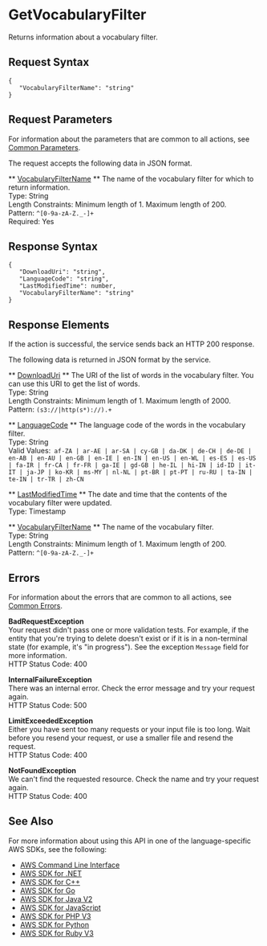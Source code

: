 # GetVocabularyFilter<a name="API_GetVocabularyFilter"></a>

Returns information about a vocabulary filter\.

## Request Syntax<a name="API_GetVocabularyFilter_RequestSyntax"></a>

```
{
   "VocabularyFilterName": "string"
}
```

## Request Parameters<a name="API_GetVocabularyFilter_RequestParameters"></a>

For information about the parameters that are common to all actions, see [Common Parameters](CommonParameters.md)\.

The request accepts the following data in JSON format\.

 ** [VocabularyFilterName](#API_GetVocabularyFilter_RequestSyntax) **   <a name="transcribe-GetVocabularyFilter-request-VocabularyFilterName"></a>
The name of the vocabulary filter for which to return information\.  
Type: String  
Length Constraints: Minimum length of 1\. Maximum length of 200\.  
Pattern: `^[0-9a-zA-Z._-]+`   
Required: Yes

## Response Syntax<a name="API_GetVocabularyFilter_ResponseSyntax"></a>

```
{
   "DownloadUri": "string",
   "LanguageCode": "string",
   "LastModifiedTime": number,
   "VocabularyFilterName": "string"
}
```

## Response Elements<a name="API_GetVocabularyFilter_ResponseElements"></a>

If the action is successful, the service sends back an HTTP 200 response\.

The following data is returned in JSON format by the service\.

 ** [DownloadUri](#API_GetVocabularyFilter_ResponseSyntax) **   <a name="transcribe-GetVocabularyFilter-response-DownloadUri"></a>
The URI of the list of words in the vocabulary filter\. You can use this URI to get the list of words\.  
Type: String  
Length Constraints: Minimum length of 1\. Maximum length of 2000\.  
Pattern: `(s3://|http(s*)://).+` 

 ** [LanguageCode](#API_GetVocabularyFilter_ResponseSyntax) **   <a name="transcribe-GetVocabularyFilter-response-LanguageCode"></a>
The language code of the words in the vocabulary filter\.  
Type: String  
Valid Values:` af-ZA | ar-AE | ar-SA | cy-GB | da-DK | de-CH | de-DE | en-AB | en-AU | en-GB | en-IE | en-IN | en-US | en-WL | es-ES | es-US | fa-IR | fr-CA | fr-FR | ga-IE | gd-GB | he-IL | hi-IN | id-ID | it-IT | ja-JP | ko-KR | ms-MY | nl-NL | pt-BR | pt-PT | ru-RU | ta-IN | te-IN | tr-TR | zh-CN` 

 ** [LastModifiedTime](#API_GetVocabularyFilter_ResponseSyntax) **   <a name="transcribe-GetVocabularyFilter-response-LastModifiedTime"></a>
The date and time that the contents of the vocabulary filter were updated\.  
Type: Timestamp

 ** [VocabularyFilterName](#API_GetVocabularyFilter_ResponseSyntax) **   <a name="transcribe-GetVocabularyFilter-response-VocabularyFilterName"></a>
The name of the vocabulary filter\.  
Type: String  
Length Constraints: Minimum length of 1\. Maximum length of 200\.  
Pattern: `^[0-9a-zA-Z._-]+` 

## Errors<a name="API_GetVocabularyFilter_Errors"></a>

For information about the errors that are common to all actions, see [Common Errors](CommonErrors.md)\.

 **BadRequestException**   
Your request didn't pass one or more validation tests\. For example, if the entity that you're trying to delete doesn't exist or if it is in a non\-terminal state \(for example, it's "in progress"\)\. See the exception `Message` field for more information\.  
HTTP Status Code: 400

 **InternalFailureException**   
There was an internal error\. Check the error message and try your request again\.  
HTTP Status Code: 500

 **LimitExceededException**   
Either you have sent too many requests or your input file is too long\. Wait before you resend your request, or use a smaller file and resend the request\.  
HTTP Status Code: 400

 **NotFoundException**   
We can't find the requested resource\. Check the name and try your request again\.  
HTTP Status Code: 400

## See Also<a name="API_GetVocabularyFilter_SeeAlso"></a>

For more information about using this API in one of the language\-specific AWS SDKs, see the following:
+  [AWS Command Line Interface](https://docs.aws.amazon.com/goto/aws-cli/transcribe-2017-10-26/GetVocabularyFilter) 
+  [AWS SDK for \.NET](https://docs.aws.amazon.com/goto/DotNetSDKV3/transcribe-2017-10-26/GetVocabularyFilter) 
+  [AWS SDK for C\+\+](https://docs.aws.amazon.com/goto/SdkForCpp/transcribe-2017-10-26/GetVocabularyFilter) 
+  [AWS SDK for Go](https://docs.aws.amazon.com/goto/SdkForGoV1/transcribe-2017-10-26/GetVocabularyFilter) 
+  [AWS SDK for Java V2](https://docs.aws.amazon.com/goto/SdkForJavaV2/transcribe-2017-10-26/GetVocabularyFilter) 
+  [AWS SDK for JavaScript](https://docs.aws.amazon.com/goto/AWSJavaScriptSDK/transcribe-2017-10-26/GetVocabularyFilter) 
+  [AWS SDK for PHP V3](https://docs.aws.amazon.com/goto/SdkForPHPV3/transcribe-2017-10-26/GetVocabularyFilter) 
+  [AWS SDK for Python](https://docs.aws.amazon.com/goto/boto3/transcribe-2017-10-26/GetVocabularyFilter) 
+  [AWS SDK for Ruby V3](https://docs.aws.amazon.com/goto/SdkForRubyV3/transcribe-2017-10-26/GetVocabularyFilter) 